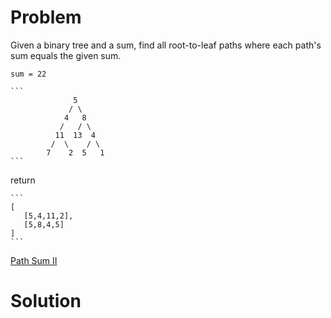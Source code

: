 
# Problem

Given a binary tree and a sum, find all root-to-leaf paths where each path's
sum equals the given sum.

`sum = 22`

    ```
                  5
                 / \
                4   8
               /   / \
              11  13  4
             /  \    / \
            7    2  5   1
    ```

return

    ```
    [
       [5,4,11,2],
       [5,8,4,5]
    ]
    ```



[Path Sum II](https://leetcode.com/problems/path-sum-ii)

# Solution



